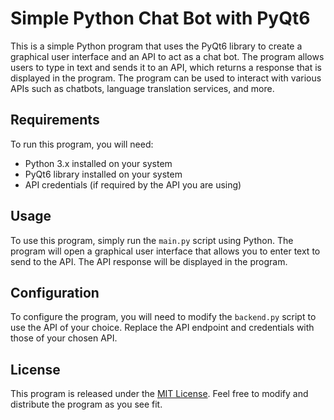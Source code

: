 # Simple Python Chat Bot with PyQt6

This is a simple Python program that uses the PyQt6 library to create a graphical user interface and an API to act as a chat bot. The program allows users to type in text and sends it to an API, which returns a response that is displayed in the program. The program can be used to interact with various APIs such as chatbots, language translation services, and more.

## Requirements

To run this program, you will need:

- Python 3.x installed on your system
- PyQt6 library installed on your system
- API credentials (if required by the API you are using) 

## Usage

To use this program, simply run the `main.py` script using Python. The program will open a graphical user interface that allows you to enter text to send to the API. The API response will be displayed in the program.

## Configuration

To configure the program, you will need to modify the `backend.py` script to use the API of your choice. Replace the API endpoint and credentials with those of your chosen API.

## License

This program is released under the [MIT License](https://opensource.org/licenses/MIT). Feel free to modify and distribute the program as you see fit.
